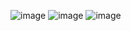 ![image](https://github.com/user-attachments/assets/a392d3cf-5f00-45d3-9ca1-076eb1abcdea)
![image](https://github.com/user-attachments/assets/72cd4ee7-3166-4791-b6ee-8b2159c10c55)
![image](https://github.com/user-attachments/assets/2ddace9d-d0bb-4fde-90a9-3f1683049faa)

